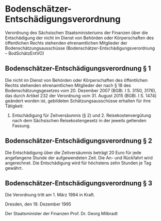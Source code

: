 # Bodenschätzer-Entschädigungsverordnung

Verordnung des Sächsischen Staatsministeriums der Finanzen über die Entschädigung der nicht im Dienst von Behörden oder Körperschaften des öffentlichen Rechts stehenden ehrenamtlichen Mitglieder der Bodenschätzungsausschüsse (Bodenschätzer-Entschädigungsverordnung – BodSchätzEntVO)

## Bodenschätzer-Entschädigungsverordnung § 1 

Die nicht im Dienst von Behörden oder Körperschaften des öffentlichen Rechts stehenden ehrenamtlichen Mitglieder der nach § 18 des Bodenschätzungsgesetzes vom 20. Dezember 2007 (BGBl. I S. 3150, 3176), das durch Artikel 232 der Verordnung vom 31. August 2015 (BGBl. I S. 1474) geändert worden ist, gebildeten Schätzungsausschüsse erhalten für ihre Tätigkeit:

1. Entschädigung für Zeitversäumnis (§ 2) und 2. Reisekostenvergütung nach dem Sächsischen Reisekostengesetz in der jeweils geltenden Fassung. 
## Bodenschätzer-Entschädigungsverordnung § 2 

Die Entschädigung über die Zeitversäumnis beträgt 20 Euro für jede angefangene Stunde der aufgewendeten Zeit. Die An- und Rückfahrt wird angerechnet. Die Entschädigung wird für höchstens zehn Stunden je Tag gewährt.


## Bodenschätzer-Entschädigungsverordnung § 3 

Die Verordnung tritt am 1. März 1994 in Kraft.

Dresden, den 19. Dezember 1995

Der Staatsminister der Finanzen 
         Prof. Dr. Georg Milbradt

